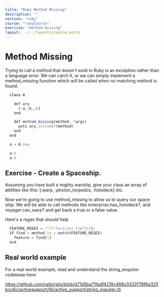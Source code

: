 ```yaml
---
title: "Ruby Method Missing"
description: ""
section: "ruby"
course: "rubyCourse"
exercise: "method-missing"
layout: ../../layouts/Course.astro
---
```




# Method Missing

Trying to call a method that doesn't exist in Ruby is an exception rather than a language error. We can catch it, or we can simply implement a method_missing function which will be called when no matching method is found.

```js
  class A

    def ary
      [:a,:b,:c]
    end

    def method_missing(method, *args)
      puts ary.include?(method)
    end
  end

  a = A.new

  a.b
  a.d
```

## Exercise - Create a Spaceship.

Assuming you have built a mighty warship, give your class an array of abilities like this: [:warp, :photon_torpedos, :holodeck] etc.

Now we're going to use method_missing to allow us to query our space ship. We will be able to call methods like enterprise.has_holodeck?, and voyager.can_warp? and get back a true or a false value.

Here's a regex that should help

```js
  FEATURE_REGEX = /^(?:has|can)_(\w*)\?$/
  if find = method.to_s.match(FEATURE_REGEX)
    feature = find[1]
  end
```

## Real world example

For a real world example, read and understand the string_enquirer codebase here:

<https://github.com/rails/rails/blob/d71d5ba71fadf4219c466c0332f78f6e325bcc6c/activesupport/lib/active_support/string_inquirer.rb>
